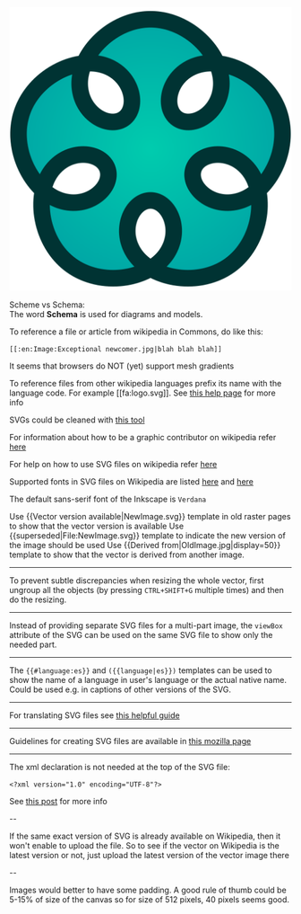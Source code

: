 ![logo](./symbol/2-optimized.svg)

Scheme vs Schema:  
The word **Schema** is used for diagrams and models.

To reference a file or article from wikipedia in Commons, do like this:

    [[:en:Image:Exceptional newcomer.jpg|blah blah blah]]

It seems that browsers do NOT (yet) support mesh gradients

To reference files from other wikipedia languages prefix its name with the language code.
For example [[fa:logo.svg]]. See [this help page](https://en.wikipedia.org/wiki/Help:Interlanguage_links) for more info

SVGs could be cleaned with [this tool](https://github.com/RazrFalcon/svgcleaner)

For information about how to be a graphic contributor on wikipedia refer [here](https://en.wikipedia.org/wiki/Wikipedia:Graphics_Lab)

For help on how to use SVG files on wikipedia refer [here](https://commons.wikimedia.org/wiki/Help:SVG)

Supported fonts in SVG files on Wikipedia are listed [here](https://meta.wikimedia.org/wiki/SVG_fonts)
and [here](https://en.wikipedia.org/wiki/Wikipedia:Typography)

The default sans-serif font of the Inkscape is `Verdana`

Use {{Vector version available|NewImage.svg}} template in old raster pages to show that the vector version is available
Use {{superseded|File:NewImage.svg}} template to indicate the new version of the image should be used
Use {{Derived from|OldImage.jpg|display=50}} template to show that the vector is derived from another image.

---

To prevent subtle discrepancies when resizing the whole vector,
first ungroup all the objects (by pressing `CTRL+SHIFT+G` multiple times)
and then do the resizing.

---

Instead of providing separate SVG files for a multi-part image, the `viewBox` attribute
of the SVG can be used on the same SVG file to show only the needed part.

---

The `{{#language:es}}` and `({{language|es}})` templates can be used to show the name of a language
in user's language or the actual native name.
Could be used e.g. in captions of other versions of the SVG.

---

For translating SVG files see [this helpful guide](https://commons.wikimedia.org/wiki/Commons:Translation_possible/Learn_more)

---

Guidelines for creating  SVG files are available in [this mozilla page](https://developer.mozilla.org/en-US/docs/Mozilla/Developer_guide/SVG_Guidelines)

---

The xml declaration is not needed at the top of the SVG file:

    <?xml version="1.0" encoding="UTF-8"?>

See [this post](https://stackoverflow.com/q/38169475) for more info

--

If the same exact version of SVG is already available on Wikipedia, then it
won't enable to upload the file. So to see if the vector on Wikipedia is the
latest version or not, just upload the latest version of the vector image there

--

Images would better to have some padding. A good rule of thumb could be 5-15% of
size of the canvas so for size of 512 pixels, 40 pixels seems good.
